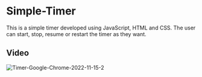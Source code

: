 # Simple-Timer

This is a simple timer developed using JavaScript, HTML and CSS.
The user can start, stop, resume or restart the timer as they want.

## Video
![Timer-Google-Chrome-2022-11-15-2](https://user-images.githubusercontent.com/93151327/201939364-b9abbb7f-bb72-4e8d-a52f-fe6de0a7b090.gif)

